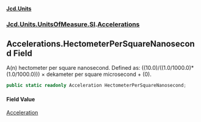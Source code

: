 #### [Jcd.Units](index.md 'index')
### [Jcd.Units.UnitsOfMeasure.SI](Jcd.Units.UnitsOfMeasure.SI.md 'Jcd.Units.UnitsOfMeasure.SI').[Accelerations](Accelerations.md 'Jcd.Units.UnitsOfMeasure.SI.Accelerations')

## Accelerations.HectometerPerSquareNanosecond Field

A(n) hectometer per square nanosecond. Defined as: ((10.0)/((1.0/1000.0)*(1.0/1000.0))) × dekameter per square microsecond + (0).

```csharp
public static readonly Acceleration HectometerPerSquareNanosecond;
```

#### Field Value
[Acceleration](Acceleration.md 'Jcd.Units.UnitTypes.Acceleration')